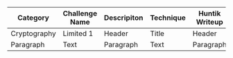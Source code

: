 
| Category    | Challenge Name   | Descripiton   | Technique    | Huntik Writeup   | Alternative Solution   |
| ----------- | ---------------  | ------------  | ------------ | ---------------- | ---------------------- |
| Cryptography      | Limited 1            | Header        | Title        | Header           | Title                  |
| Paragraph   | Text             | Paragraph     | Text         | Paragraph        | Text                   | 
